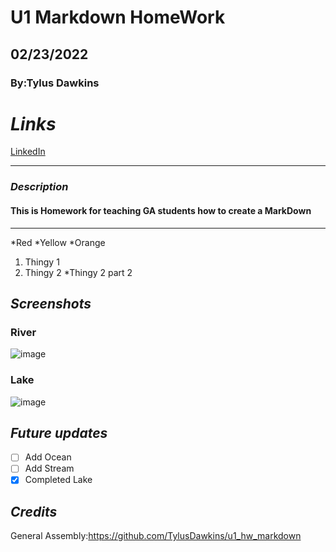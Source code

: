 # U1 Markdown HomeWork
## 02/23/2022
### By:Tylus Dawkins


# ***Links***

[LinkedIn](https://www.linkedin.com/in/michaelglackey/)

***

### ***Description***

#### This is Homework for teaching GA students how to create a MarkDown

***


*Red
*Yellow
    *Orange
1. Thingy 1
2. Thingy 2
    *Thingy 2 part 2

## *Screenshots*

### River
![image](https://external-content.duckduckgo.com/iu/?u=https%3A%2F%2Ftse1.mm.bing.net%2Fth%3Fid%3DOIP.O6w8kdcDHl4w4w7gnt2m6wHaEo%26pid%3DApi&f=1)

### Lake
![image](https://external-content.duckduckgo.com/iu/?u=https%3A%2F%2Ftse4.mm.bing.net%2Fth%3Fid%3DOIP.OWt054MJA67zMuDMwz23TQHaE7%26pid%3DApi&f=1)

## *Future updates*
- [ ] Add Ocean
- [ ] Add Stream
- [x] Completed Lake

## *Credits*
General Assembly:https://github.com/TylusDawkins/u1_hw_markdown
